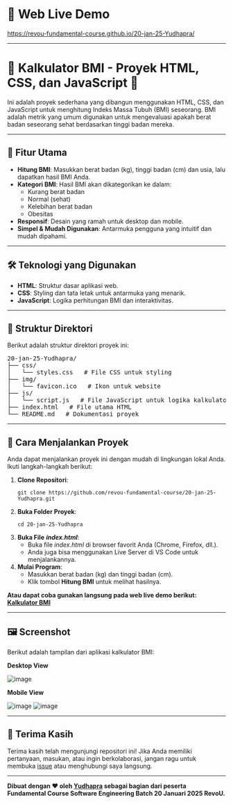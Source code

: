 # 🔗 Web Live Demo

https://revou-fundamental-course.github.io/20-jan-25-Yudhapra/

---

# 🧮 Kalkulator BMI - Proyek HTML, CSS, dan JavaScript 🚀

Ini adalah proyek sederhana yang dibangun menggunakan HTML, CSS, dan JavaScript untuk menghitung Indeks Massa Tubuh (BMI) seseorang. BMI adalah metrik yang umum digunakan untuk mengevaluasi apakah berat badan seseorang sehat berdasarkan tinggi badan mereka.

---

## 🌟 Fitur Utama

- **Hitung BMI**: Masukkan berat badan (kg), tinggi badan (cm) dan usia, lalu dapatkan hasil BMI Anda.
- **Kategori BMI**: Hasil BMI akan dikategorikan ke dalam:
  - Kurang berat badan
  - Normal (sehat)
  - Kelebihan berat badan
  - Obesitas
- **Responsif**: Desain yang ramah untuk desktop dan mobile.
- **Simpel & Mudah Digunakan**: Antarmuka pengguna yang intuitif dan mudah dipahami.

---

## 🛠️ Teknologi yang Digunakan

- **HTML**: Struktur dasar aplikasi web.
- **CSS**: Styling dan tata letak untuk antarmuka yang menarik.
- **JavaScript**: Logika perhitungan BMI dan interaktivitas.

---

## 📂 Struktur Direktori

Berikut adalah struktur direktori proyek ini:
<pre>
20-jan-25-Yudhapra/
├── css/
│   └── styles.css   # File CSS untuk styling
├── img/
│   └── favicon.ico   # Ikon untuk website
├── js/
│   └── script.js   # File JavaScript untuk logika kalkulator
├── index.html   # File utama HTML
└── README.md   # Dokumentasi proyek
</pre>
---

## 🚀 Cara Menjalankan Proyek

Anda dapat menjalankan proyek ini dengan mudah di lingkungan lokal Anda. Ikuti langkah-langkah berikut:

1. **Clone Repositori**:
   ```
   git clone https://github.com/revou-fundamental-course/20-jan-25-Yudhapra.git
   ```
2. **Buka Folder Proyek**:
   ```
   cd 20-jan-25-Yudhapra
   ```
3. **Buka File** ***index.html***:
   - Buka file *index.html* di browser favorit Anda (Chrome, Firefox, dll.).
   - Anda juga bisa menggunakan Live Server di VS Code untuk menjalankannya.
4. **Mulai Program**:
   - Masukkan berat badan (kg) dan tinggi badan (cm).
   - Klik tombol **Hitung BMI** untuk melihat hasilnya.

**Atau dapat coba gunakan langsung pada web live demo berikut: [Kalkulator BMI](https://revou-fundamental-course.github.io/20-jan-25-Yudhapra/)**

---

## 🖼️ Screenshot
Berikut adalah tampilan dari aplikasi kalkulator BMI:

**Desktop View**

![image](https://github.com/user-attachments/assets/192d1ded-fc10-4db7-bc7d-49bae51b3324)

**Mobile View**

![image](https://github.com/user-attachments/assets/e7ac78bb-62b9-4133-bb7b-de828be1c8f7)
![image](https://github.com/user-attachments/assets/4069a3a5-c527-4102-9c64-447571fe5f30)



---

## 🙏 Terima Kasih
Terima kasih telah mengunjungi repositori ini! Jika Anda memiliki pertanyaan, masukan, atau ingin berkolaborasi, jangan ragu untuk membuka [issue](https://github.com/revou-fundamental-course/20-jan-25-Yudhapra/issues) atau menghubungi saya langsung.

---
**Dibuat dengan ❤️ oleh [Yudhapra](https://github.com/Yudhapra) sebagai bagian dari peserta Fundamental Course Software Engineering Batch 20 Januari 2025 RevoU.**

